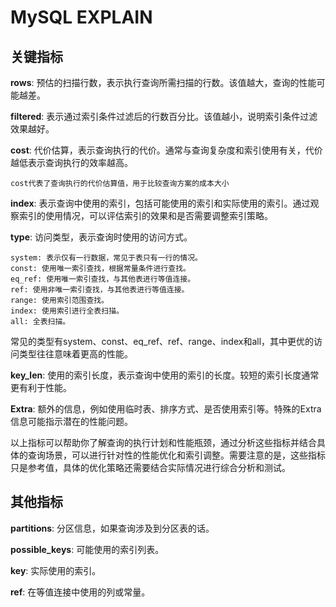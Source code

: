 # MySQL EXPLAIN

## 关键指标
**rows**: 预估的扫描行数，表示执行查询所需扫描的行数。该值越大，查询的性能可能越差。

**filtered**: 表示通过索引条件过滤后的行数百分比。该值越小，说明索引条件过滤效果越好。

**cost**: 代价估算，表示查询执行的代价。通常与查询复杂度和索引使用有关，代价越低表示查询执行的效率越高。

```
cost代表了查询执行的代价估算值，用于比较查询方案的成本大小
```

**index**: 表示查询中使用的索引，包括可能使用的索引和实际使用的索引。通过观察索引的使用情况，可以评估索引的效果和是否需要调整索引策略。

**type**: 访问类型，表示查询时使用的访问方式。

```
system: 表示仅有一行数据，常见于表只有一行的情况。
const: 使用唯一索引查找，根据常量条件进行查找。
eq_ref: 使用唯一索引查找，与其他表进行等值连接。
ref: 使用非唯一索引查找，与其他表进行等值连接。
range: 使用索引范围查找。
index: 使用索引进行全表扫描。
all: 全表扫描。
```

常见的类型有system、const、eq_ref、ref、range、index和all，其中更优的访问类型往往意味着更高的性能。

**key_len**: 使用的索引长度，表示查询中使用的索引的长度。较短的索引长度通常更有利于性能。

**Extra**: 额外的信息，例如使用临时表、排序方式、是否使用索引等。特殊的Extra信息可能指示潜在的性能问题。

以上指标可以帮助你了解查询的执行计划和性能瓶颈，通过分析这些指标并结合具体的查询场景，可以进行针对性的性能优化和索引调整。需要注意的是，这些指标只是参考值，具体的优化策略还需要结合实际情况进行综合分析和测试。

## 其他指标

**partitions**: 分区信息，如果查询涉及到分区表的话。

**possible_keys**: 可能使用的索引列表。

**key**: 实际使用的索引。

**ref**: 在等值连接中使用的列或常量。
